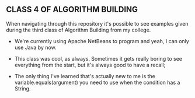 ## CLASS 4 OF ALGORITHM BUILDING

When navigating through this repository it's possible to see examples given during the third class of Algorithm Building from my college.

- We're currently using Apache NetBeans to program and yeah, I can only use Java by now.

- This class was cool, as always. Sometimes it gets really boring to see everything from the start, but it's always good to have a recall;

- The only thing I've learned that's actually new to me is the variable.equals(argument) you need to use when the condition has a String.
